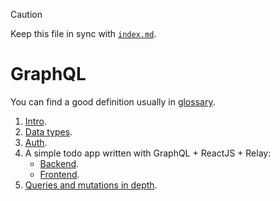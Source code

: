 > [!CAUTION]
>
> Keep this file in sync with [`index.md`](../index.md).

# GraphQL

You can find a good definition usually in [glossary](../docs/glossary.md).

1. [Intro](../docs/intro.md).
2. [Data types](../docs/data-types.md).
3. [Auth](../docs/auth.md).
4. A simple todo app written with GraphQL + ReactJS + Relay:
   - [Backend](../apps/todo-backend/README.md).
   - [Frontend]().
5. [Queries and mutations in depth](../docs/queries-and-mutations.md).

